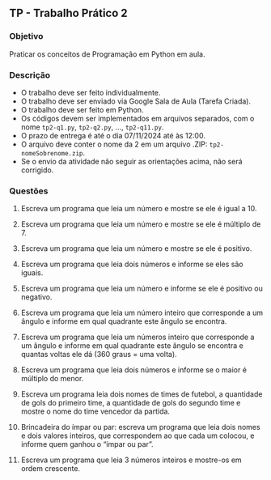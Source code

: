 ## TP - Trabalho Prático 2

### Objetivo

Praticar os conceitos de Programação em Python em aula.


### Descrição

- O trabalho deve ser feito individualmente.
- O trabalho deve ser enviado via Google Sala de Aula (Tarefa Criada).
- O trabalho deve ser feito em Python.
- Os códigos devem ser implementados em arquivos separados, com o nome `tp2-q1.py`, `tp2-q2.py`, ..., `tp2-q11.py`.
- O prazo de entrega é até o dia 07/11/2024 até às 12:00.
- O arquivo deve conter o nome da 2 em um arquivo .ZIP: `tp2-nomeSobrenome.zip`.
- Se o envio da atividade não seguir as orientações acima, não será corrigido.

### Questões

1. Escreva um programa que leia um número e mostre se ele é igual a 10.
   
2. Escreva um programa que leia um número e mostre se ele é múltiplo de 7.

3. Escreva um programa que leia um número e mostre se ele é positivo.

4. Escreva um programa que leia dois números e informe se eles são iguais.

5. Escreva um programa que leia um número e informe se ele é positivo ou negativo.

6. Escreva um programa que leia um número inteiro que corresponde a um ângulo e informe em qual quadrante este ângulo se encontra.

7. Escreva um programa que leia um números inteiro que corresponde a um ângulo e informe em qual quadrante este ângulo se encontra e quantas voltas ele dá (360 graus = uma volta).

8. Escreva um programa que leia dois números e informe se o maior é múltiplo do menor.
   
9.  Escreva um programa leia dois nomes de times de futebol, a quantidade de gols do primeiro time, a quantidade de gols do segundo time e mostre o nome do time vencedor da partida.
    
10. Brincadeira do ímpar ou par: escreva um programa que leia dois nomes e dois valores inteiros, que correspondem ao que cada um colocou, e informe quem ganhou o “ímpar ou par”. 
    
11. Escreva um programa que leia 3 números inteiros e mostre-os em ordem crescente.